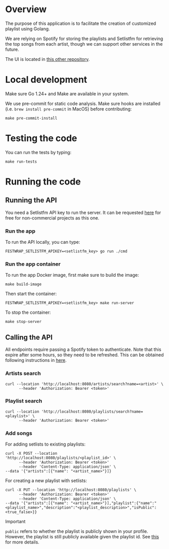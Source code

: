 # Overview

The purpose of this application is to facilitate the creation of customized playlist using Golang.

We are relying on Spotify for storing the playlists and Setlistfm for retrieving the top songs from each artist, though we can support other services in the future.

The UI is located in [this other repository](https://github.com/DanielMoraDC/festwrap-ui).

# Local development

Make sure Go 1.24+ and Make are available in your system.

We use pre-commit for static code analysis. Make sure hooks are installed (i.e. `brew install pre-commit` in MacOS) before contributing:

```shell
make pre-commit-install
```

# Testing the code

You can run the tests by typing:

```shell
make run-tests
```

# Running the code

## Running the API

You need a Setlistfm API key to run the server. It can be requested [here](https://api.setlist.fm/docs/1.0/index.html) for free for non-commercial projects as this one.

### Run the app

To run the API locally, you can type:

```shell
FESTWRAP_SETLISTFM_APIKEY=<setlistfm_key> go run ./cmd
```

### Run the app container

To run the app Docker image, first make sure to build the image:

```shell
make build-image
```

Then start the container:

```shell
FESTWRAP_SETLISTFM_APIKEY=<setlistfm_key> make run-server
```

To stop the container:

```shell
make stop-server
```

## Calling the API

All endpoints require passing a Spotify token to authenticate. Note that this expire after some hours, so they need to be refreshed. This can be obtained following instructions in [here](../frontend/README.md).

### Artists search

```shell
curl --location 'http://localhost:8080/artists/search?name=<artist>' \
      --header 'Authorization: Bearer <token>'
```

### Playlist search

```shell
curl --location 'http://localhost:8080/playlists/search?name=<playlist>' \
      --header 'Authorization: Bearer <token>'
```

### Add songs

For adding setlists to existing playlists:

```shell
curl -X POST --location 'http://localhost:8080/playlists/<playlist_id>' \
      --header 'Authorization: Bearer <token>'
      --header 'Content-Type: application/json' \
--data '{"artists":[{"name": "<artist_name>"}]}
```

For creating a new playlist with setlists:

```shell
curl -X PUT --location 'http://localhost:8080/playlists' \
      --header 'Authorization: Bearer <token>'
      --header 'Content-Type: application/json' \
--data '{"artists":[{"name": "<artist_name>"}],"playlist":{"name":"<playlist_name>","description":"<playlist_description>","isPublic":<true_false>}}
```

> [!IMPORTANT]
> `public` refers to whether the playlist is publicly shown in your profile.
> However, the playlist is still publicly available given the playlist id.
> See [this](https://community.spotify.com/t5/Spotify-for-Developers/Api-to-create-a-private-playlist-doesn-t-work/td-p/5407807) for more details.
